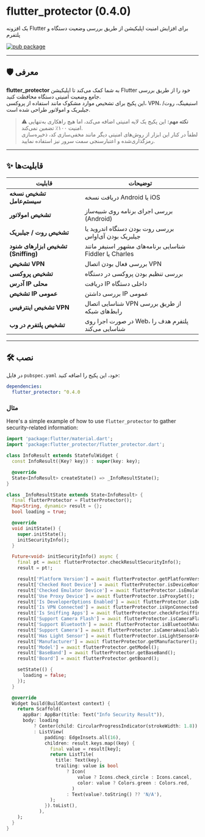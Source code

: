# flutter_protector (0.4.0)

یک افزونه Flutter برای افزایش امنیت اپلیکیشن از طریق بررسی وضعیت دستگاه و پلتفرم

[![pub package](https://img.shields.io/pub/v/flutter_protector)](https://pub.dev/packages/flutter_protector)

---

## 🛡️ معرفی

**flutter_protector** به شما کمک می‌کند تا اپلیکیشن Flutter خود را از طریق بررسی جامع وضعیت امنیتی دستگاه محافظت کنید.  
این پکیج برای تشخیص موارد مشکوک مانند استفاده از پروکسی، VPN، اسنیفینگ، روت/جیلبریک و امولاتور طراحی شده است.

> ⚠️ **نکته مهم:** این پکیج یک لایه امنیتی اضافه می‌کند، اما هیچ راهکاری به‌تنهایی امنیت ۱۰۰٪ تضمین نمی‌کند.  
> لطفاً در کنار این ابزار از روش‌های امنیتی دیگر مانند مخفی‌سازی کد، ذخیره‌سازی رمزگذاری‌شده و اعتبارسنجی سمت سرور نیز استفاده نمایید.

---

## ✨ قابلیت‌ها

| قابلیت | توضیحات |
|--------|---------|
| **تشخیص نسخه سیستم‌عامل** | دریافت نسخه Android یا iOS |
| **تشخیص امولاتور** | بررسی اجرای برنامه روی شبیه‌ساز (Android) |
| **تشخیص روت / جیلبریک** | بررسی روت بودن دستگاه اندروید یا جیلبریک بودن آی‌اواس |
| **تشخیص ابزارهای شنود (Sniffing)** | شناسایی برنامه‌های مشهور اسنیفر مانند Fiddler یا Charles |
| **تشخیص VPN** | بررسی فعال بودن اتصال VPN |
| **تشخیص پروکسی** | بررسی تنظیم بودن پروکسی در دستگاه |
| **آدرس IP محلی** | دریافت IP داخلی دستگاه |
| **تشخیص IP عمومی** | بررسی داشتن IP عمومی |
| **تشخیص اینترفیس VPN** | شناسایی اتصال VPN از طریق بررسی رابط‌های شبکه |
| **تشخیص پلتفرم در وب** | در صورت اجرا روی Web، پلتفرم هدف را شناسایی می‌کند |

---

## 🛠 نصب

در فایل `pubspec.yaml` خود، این پکیج را اضافه کنید:

```yaml
dependencies:
  flutter_protector: ^0.4.0
```

### مثال 

Here's a simple example of how to use `flutter_protector` to gather security-related information:

```dart
import 'package:flutter/material.dart';
import 'package:flutter_protector/flutter_protector.dart';

class InfoResult extends StatefulWidget {
  const InfoResult({Key? key}) : super(key: key);

  @override
  State<InfoResult> createState() => _InfoResultState();
}

class _InfoResultState extends State<InfoResult> {
  final flutterProtector = FlutterProtector();
  Map<String, dynamic> result = {};
  bool loading = true;

  @override
  void initState() {
    super.initState();
    initSecurityInfo();
  }

  Future<void> initSecurityInfo() async {
    final pt = await flutterProtector.checkResultSecurityInfo();
    result = pt!;

    result['Platform Version'] = await flutterProtector.getPlatformVersion();
    result['Checked Root Device'] = await flutterProtector.isDeviceRooted();
    result['Checked Emulator Device'] = await flutterProtector.isEmulatorSuper();
    result['Use Proxy Device'] = await flutterProtector.isProxySet();
    result['Is DeveloperOptions Enabled'] = await flutterProtector.isDeveloperOptionsEnabled();
    result['Is VPN Connected'] = await flutterProtector.isVpnConnected();
    result['Is Sniffing Apps'] = await flutterProtector.checkForSniffingApps([]);
    result['Support Camera Flash'] = await flutterProtector.isCameraFlashAvailable();
    result['Support Bluetooth'] = await flutterProtector.isBluetoothAvailable();
    result['Support Camera'] = await flutterProtector.isCameraAvailable();
    result['Has Light Sensor'] = await flutterProtector.isLightSensorAvailable();
    result['Manufacturer'] = await flutterProtector.getManufacturer();
    result['Model'] = await flutterProtector.getModel();
    result['BaseBand'] = await flutterProtector.getBaseBand();
    result['Board'] = await flutterProtector.getBoard();

    setState(() {
      loading = false;
    });
  }

  @override
  Widget build(BuildContext context) {
    return Scaffold(
      appBar: AppBar(title: Text("Info Security Result")),
      body: loading
          ? Center(child: CircularProgressIndicator(strokeWidth: 1.8))
          : ListView(
              padding: EdgeInsets.all(16),
              children: result.keys.map((key) {
                final value = result[key];
                return ListTile(
                  title: Text(key),
                  trailing: value is bool
                      ? Icon(
                          value ? Icons.check_circle : Icons.cancel,
                          color: value ? Colors.green : Colors.red,
                        )
                      : Text(value?.toString() ?? 'N/A'),
                );
              }).toList(),
            ),
    );
  }
}
```
